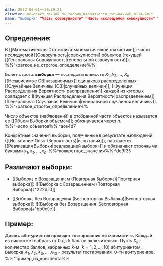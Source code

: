 ```yaml
---
date: 2022-06-01~~20:29:21
citation: Конспект_лекций_по_теории_вероятности_письменный_2008-288с
name: "Выборка" "Часть совокупности" "Часть исследуемой совокупности" "Подсовокупность" "Выборочная совокупность"
---
```

## Определение:
В [[Математическая Статистика|математической статистике]]: части исследуемой [[Совокупность|совокупности]] объектов (текущей [[Генеральная Совокупность|генеральной совокупности]]).
%%^краткое_не_строгое_определение%%

Более строго: **выборка** — последовательность $X_1,X_2,...,X_n$ [[Независимые СВ|независимых]] одинаково распределенных [[Случайные Величины (СВ)|случайных величин]], [[Функция Распределения Вероятности|распределение]] каждой из которых совпадает с [[Функция Распределения Вероятности|распределением]] [[Генеральная Случайная Величина|генеральной случайной величины]].
%%^краткое_строгое_определение%%

Число объектов (наблюдений) в отобранной части объектов называется ее [[Объем Выборки|объемом]]; обозначается через $n$.
%%^число_объектов%% ^ace4d7

Конкретные значения выборки, полученные в результате наблюдений ([[Испытание-Опыт (Вероятность)|испытаний]]), называется [[Реализация Выборки|реализацией выборки]] и обозначают строчными буквами $x_1,x_2,...,x_n$.
%%^конкретные_значения%% ^de9f36

## Различают **выборки**:
* [[Выборка с Возвращением (Повторная Выборка)|Повторная выборка]]:
![[Выборка с Возвращением (Повторная Выборка)#^222d50]]

* [[Выборка без Возвращения (Бесповторная Выборка)|Бесповторная выборка]]:
![[Выборка без Возвращения (Бесповторная Выборка)#^bb0c0e]]

## Пример:
Десять абитуриентов проходят тестирование по математике. Каждый из них может набрать от $0$ до $5$ баллов включительно.
Пусть $X_k$ - количество баллов, набранных $k$-м $(k=1,2,...,10)$ абитуриентом.
Выборка $X_1,X_2,X_3,...,X_{10}$ - результат тестирования $10$-ти абитуриентов.
%%^пример_из_конспекта%%